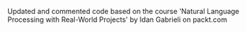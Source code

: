 Updated and commented code based on the course 'Natural Language Processing with Real-World Projects' by Idan Gabrieli on packt.com
